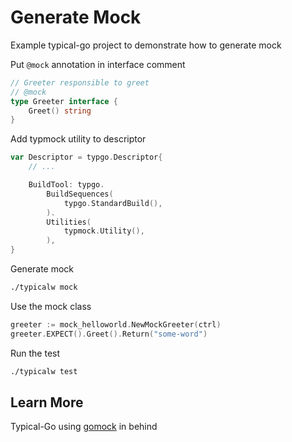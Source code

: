 # Generate Mock

Example typical-go project to demonstrate how to generate mock

Put `@mock` annotation in interface comment
```go
// Greeter responsible to greet 
// @mock
type Greeter interface {
	Greet() string
}
```

Add typmock utility to descriptor
```go
var Descriptor = typgo.Descriptor{
	// ...

	BuildTool: typgo.
		BuildSequences(
			typgo.StandardBuild(), 
		).
		Utilities(
			typmock.Utility(),
		),
}

```

Generate mock
```bash
./typicalw mock
```

Use the mock class
```go
greeter := mock_helloworld.NewMockGreeter(ctrl)
greeter.EXPECT().Greet().Return("some-word")
```

Run the test
```bash
./typicalw test
```

## Learn More

Typical-Go using [gomock](https://github.com/golang/mock) in behind